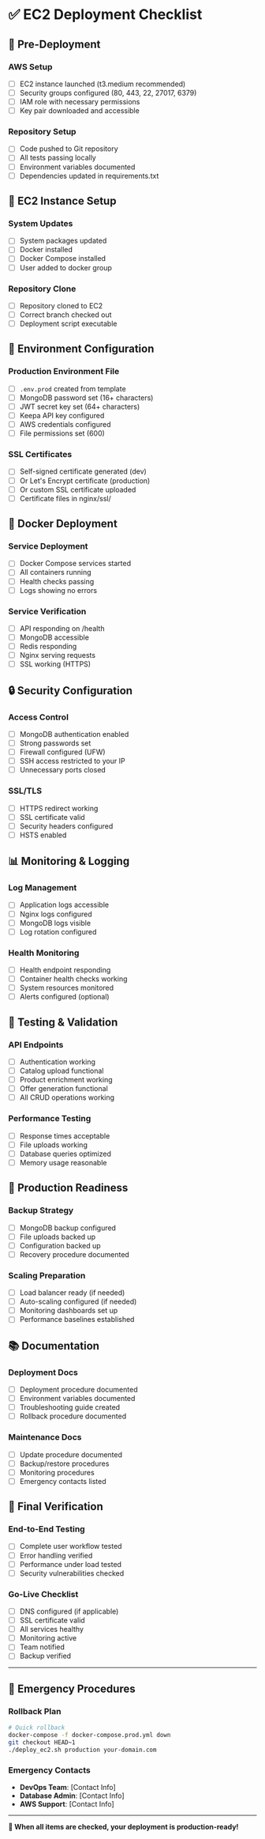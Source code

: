 # ✅ EC2 Deployment Checklist

## 🚀 **Pre-Deployment**

### **AWS Setup**
- [ ] EC2 instance launched (t3.medium recommended)
- [ ] Security groups configured (80, 443, 22, 27017, 6379)
- [ ] IAM role with necessary permissions
- [ ] Key pair downloaded and accessible

### **Repository Setup**
- [ ] Code pushed to Git repository
- [ ] All tests passing locally
- [ ] Environment variables documented
- [ ] Dependencies updated in requirements.txt

## 🔧 **EC2 Instance Setup**

### **System Updates**
- [ ] System packages updated
- [ ] Docker installed
- [ ] Docker Compose installed
- [ ] User added to docker group

### **Repository Clone**
- [ ] Repository cloned to EC2
- [ ] Correct branch checked out
- [ ] Deployment script executable

## 🔐 **Environment Configuration**

### **Production Environment File**
- [ ] `.env.prod` created from template
- [ ] MongoDB password set (16+ characters)
- [ ] JWT secret key set (64+ characters)
- [ ] Keepa API key configured
- [ ] AWS credentials configured
- [ ] File permissions set (600)

### **SSL Certificates**
- [ ] Self-signed certificate generated (dev)
- [ ] Or Let's Encrypt certificate (production)
- [ ] Or custom SSL certificate uploaded
- [ ] Certificate files in nginx/ssl/

## 🐳 **Docker Deployment**

### **Service Deployment**
- [ ] Docker Compose services started
- [ ] All containers running
- [ ] Health checks passing
- [ ] Logs showing no errors

### **Service Verification**
- [ ] API responding on /health
- [ ] MongoDB accessible
- [ ] Redis responding
- [ ] Nginx serving requests
- [ ] SSL working (HTTPS)

## 🔒 **Security Configuration**

### **Access Control**
- [ ] MongoDB authentication enabled
- [ ] Strong passwords set
- [ ] Firewall configured (UFW)
- [ ] SSH access restricted to your IP
- [ ] Unnecessary ports closed

### **SSL/TLS**
- [ ] HTTPS redirect working
- [ ] SSL certificate valid
- [ ] Security headers configured
- [ ] HSTS enabled

## 📊 **Monitoring & Logging**

### **Log Management**
- [ ] Application logs accessible
- [ ] Nginx logs configured
- [ ] MongoDB logs visible
- [ ] Log rotation configured

### **Health Monitoring**
- [ ] Health endpoint responding
- [ ] Container health checks working
- [ ] System resources monitored
- [ ] Alerts configured (optional)

## 🧪 **Testing & Validation**

### **API Endpoints**
- [ ] Authentication working
- [ ] Catalog upload functional
- [ ] Product enrichment working
- [ ] Offer generation functional
- [ ] All CRUD operations working

### **Performance Testing**
- [ ] Response times acceptable
- [ ] File uploads working
- [ ] Database queries optimized
- [ ] Memory usage reasonable

## 🔄 **Production Readiness**

### **Backup Strategy**
- [ ] MongoDB backup configured
- [ ] File uploads backed up
- [ ] Configuration backed up
- [ ] Recovery procedure documented

### **Scaling Preparation**
- [ ] Load balancer ready (if needed)
- [ ] Auto-scaling configured (if needed)
- [ ] Monitoring dashboards set up
- [ ] Performance baselines established

## 📚 **Documentation**

### **Deployment Docs**
- [ ] Deployment procedure documented
- [ ] Environment variables documented
- [ ] Troubleshooting guide created
- [ ] Rollback procedure documented

### **Maintenance Docs**
- [ ] Update procedure documented
- [ ] Backup/restore procedures
- [ ] Monitoring procedures
- [ ] Emergency contacts listed

## 🎯 **Final Verification**

### **End-to-End Testing**
- [ ] Complete user workflow tested
- [ ] Error handling verified
- [ ] Performance under load tested
- [ ] Security vulnerabilities checked

### **Go-Live Checklist**
- [ ] DNS configured (if applicable)
- [ ] SSL certificate valid
- [ ] All services healthy
- [ ] Monitoring active
- [ ] Team notified
- [ ] Backup verified

---

## 🚨 **Emergency Procedures**

### **Rollback Plan**
```bash
# Quick rollback
docker-compose -f docker-compose.prod.yml down
git checkout HEAD~1
./deploy_ec2.sh production your-domain.com
```

### **Emergency Contacts**
- **DevOps Team**: [Contact Info]
- **Database Admin**: [Contact Info]
- **AWS Support**: [Contact Info]

---

**🎉 When all items are checked, your deployment is production-ready!**
